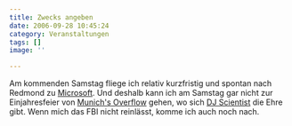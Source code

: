 ```yaml
---
title: Zwecks angeben
date: 2006-09-28 10:45:24
category: Veranstaltungen
tags: []
image: ''

---
```


Am kommenden Samstag fliege ich relativ kurzfristig und spontan nach Redmond zu [Microsoft](http://www.microsoft.com). Und deshalb kann ich am Samstag gar nicht zur Einjahresfeier von [Munich's Overflow](http://www.bartime.de/event.munichs-overflow.8.37512.141803.html) gehen, wo sich [DJ Scientist](http://www.djscientist.com) die Ehre gibt. Wenn mich das FBI nicht reinlässt, komme ich auch noch nach.
